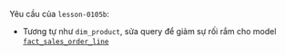 Yêu cầu của `lesson-0105b`:
- Tương tự như `dim_product`, sửa query để giảm sự rối rắm cho model [`fact_sales_order_line`](../models/analytics/fact_sales_order_line.sql)
